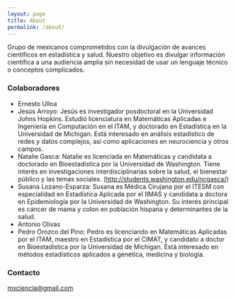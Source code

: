```yaml
---
layout: page
title: About
permalink: /about/
---
```


Grupo de mexicanos comprometidos con la divulgación de avances científicos en estadística y salud. Nuestro objetivo es divulgar información científica a una audiencia amplia sin necesidad de usar un lenguaje técnico o conceptos complicados.

### Colaboradores

* Ernesto Ulloa
* Jesús Arroyo: Jesús es investigador posdoctoral en la Universidad Johns Hopkins. Estudió licenciatura en Matemáticas Aplicadas e Ingeniería en Computación en el ITAM, y doctorado en Estadística en la Universidad de Michigan. Está interesado en análisis estadístico de redes y datos complejos, así como aplicaciones en neurociencia y otros campos.
* Natalie Gasca: Natalie es licenciada en Matemáticas y candidata a doctorado en Bioestadística por la Universidad de Washington. Tiene interés en investigaciones interdisciplinarias sobre la salud, el bienestar público y las temas sociales. (http://students.washington.edu/ncgasca/)
* Susana Lozano-Esparza: Susana es Médica Cirujana por el ITESM con especialidad en Estadística Aplicada por el IIMAS y candidata a doctora en Epidemiología por la Universidad de Washington. Su interés principal es cáncer de mama y colon en población hispana y determinantes de la salud.
* Antonio Olivas
* Pedro Orozco del Pino: Pedro es licenciando en Matemáticas Aplicadas por el ITAM, maestro en  Estadística por el CIMAT, y candidato a doctor en Bioestadística por la Universidad de Michigan. Está interesado en métodos estadísticos aplicados a genética, medicina y biología.


### Contacto

[mxciencia@gmail.com](mailto:mxciencia@gmail.com)
